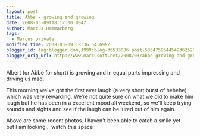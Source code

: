 ```yaml
---
layout: post
title: Abbe - growing and growing
date: 2008-03-09T18:12:00.004Z
author: Marcus Hammarberg
tags:
  - Marcus private
modified_time: 2008-03-09T18:36:54.699Z
blogger_id: tag:blogger.com,1999:blog-36533086.post-5354759544542362529
blogger_orig_url: http://www.marcusoft.net/2008/03/abbe-growing-and-growing.html
---
```


Albert (or Abbe for short) is growing and in equal parts impressing and driving us mad.

This morning we've got the first ever laugh (a very short burst of hehehe) which was very rewarding. We're not quite sure on what we did to make him laugh but he has been in a excellent mood all weekend, so we'll keep trying sounds and sights and see if the laugh can be lured out of him again.

Above are some recent photos. I haven't been able to catch a smile yet - but I am looking... watch this space

